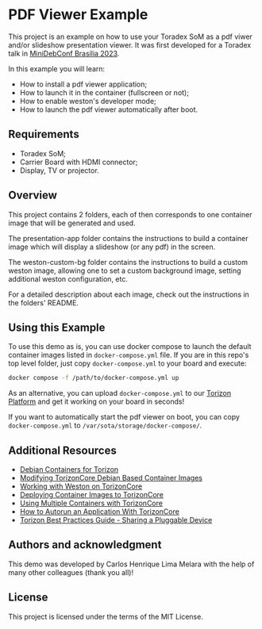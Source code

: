 # PDF Viewer Example
This project is an example on how to use your Toradex SoM as a pdf viwer and/or
slideshow presentation viewer. It was first developed for a Toradex talk in
[MiniDebConf Brasília 2023](https://brasilia.mini.debconf.org/).

In this example you will learn:
- How to install a pdf viewer application;
- How to launch it in the container (fullscreen or not);
- How to enable weston's developer mode;
- How to launch the pdf viewer automatically after boot.

## Requirements
- Toradex SoM;
- Carrier Board with HDMI connector;
- Display, TV or projector.

## Overview
This project contains 2 folders, each of then corresponds to one container
image that will be generated and used.

The presentation-app folder contains the instructions to build a container
image which will display a slideshow (or any pdf) in the screen.

The weston-custom-bg folder contains the instructions to build a custom weston
image, allowing one to set a custom background image, setting additional weston
configuration, etc.

For a detailed description about each image, check out the instructions in the
folders' README.

## Using this Example
To use this demo as is, you can use docker compose to launch the default
container images listed in `docker-compose.yml` file. If you are in this repo's
top level folder, just copy `docker-compose.yml` to your board and execute:

```bash
docker compose -f /path/to/docker-compose.yml up
```

As an alternative, you can upload `docker-compose.yml` to our [Torizon
Platform](https://app.torizon.io) and get it working on your board in seconds!

If you want to automatically start the pdf viewer on boot, you can copy
`docker-compose.yml` to `/var/sota/storage/docker-compose/`.

## Additional Resources
- [Debian Containers for Torizon](https://developer.toradex.com/torizon/provided-containers/debian-containers-for-torizon)
- [Modifying TorizonCore Debian Based Container Images](https://developer.toradex.com/torizon/provided-containers/modifying-torizoncore-debian-based-container-images)
- [Working with Weston on TorizonCore](https://developer.toradex.com/torizon/provided-containers/working-with-weston-on-torizoncore)
- [Deploying Container Images to TorizonCore](https://developer.toradex.com/torizon/application-development/deploying-container-images-to-torizoncore)
- [Using Multiple Containers with TorizonCore](https://developer.toradex.com/torizon/application-development/using-multiple-containers-with-torizoncore)
- [How to Autorun an Application With TorizonCore](https://developer.toradex.com/torizon/application-development/how-to-autorun-an-application-with-torizoncore)
- [Torizon Best Practices Guide - Sharing a Pluggable Device](https://developer.toradex.com/torizon/torizoncore/best-practices/torizon-best-practices-guide/#sharing-a-pluggable-device)

## Authors and acknowledgment
This demo was developed by Carlos Henrique Lima Melara with the help of many
other colleagues (thank you all)!

## License
This project is licensed under the terms of the MIT License.
